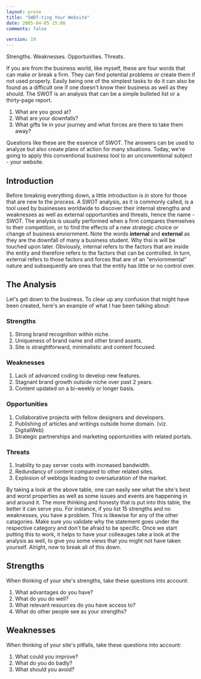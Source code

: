 ```yaml
---
layout: prose
title: "SWOT-ting Your Website"
date: 2005-04-05 15:00
comments: false

version: 19
---
```


Strengths. Weaknesses. Opportunities. Threats.

If you are from the business world, like myself, these are four words that can make or break a firm. They can find potential problems or create them if not used properly. Easily being one of the simplest tasks to do it can also be found as a difficult one if one doesn't know their business as well as they should. The SWOT is an analysis that can be a simple bulleted list or a thirty-page report.

1.  What are you good at?
2.  What are your downfalls?
3.  What gifts lie in your journey and what forces are there to take them away?

Questions like these are the essence of SWOT. The answers can be used to analyze but also create plans of action for many situations. Today, we're going to apply this conventional business tool to an unconventional subject - your website.

## Introduction

Before breaknig everything down, a little introduction is in store for those that are new to the process. A SWOT analysis, as it is commonly called, is a tool used by businesses worldwide to discover their internal strengths and weaknesses as well as external opportunities and threats, hence the name - SWOT. The analysis is usually performed when a firm compares themselves to their competition, or to find the effects of a new strategic choice or change of business enviornment. Note the words **internal** and **external** as they are the downfall of many a business student. Why thsi is will be touched upon later. Obviously, internal refers to the factors that are inside the entity and therefore refers to the factors that can be controlled. In turn, external refers to those factors and forces that are of an "enviornmental" nature and subsequently are ones that the entity has little or no control over.

## The Analysis

Let's get down to the business. To clear up any confusion that might have been created, here's an example of what I hae been talking about:

### Strengths

1.  Strong brand recognition within niche.
2.  Uniqueness of brand name and other brand assets.
3.  Site is straightforward, minimalistic and content focused.

### Weaknesses

1.  Lack of advanced coding to develop new features.
2.  Stagnant brand growth outside niche over past 2 years.
3.  Content updated on a bi-weekly or longer basis.

### Opportunities

1.  Collaborative projects with fellow designers and developers.
2.  Publishing of articles and writings outside home domain. (viz. DigitalWeb)
3.  Strategic partnerships and marketing opportunities with related portals.

### Threats

1.  Inability to pay server costs with increased bandwidth.
2.  Redundancy of content compared to other related sites.
3.  Explosion of weblogs leading to oversaturation of the market.

By taking a look at the above table, one can easily see what the site's best and worst properties as well as some issues and events are happening in and around it. The more thinking and honesty that is put into this table, the better it can serve you. For instance, if you list 15 strengths and no weaknesses, you have a problem. This is likewise for any of the other catagories. Make sure you validate why the statement goes under the respective category and don't be afraid to be specific. Once we start putting this to work, it helps to have your colleauges take a look at the analysis as well, to give you some views that you might not have taken yourself. Alright, now to break all of this down.

## Strengths

When thinking of your site's strengths, take these questions into account:

1.  What advantages do you have?
2.  What do you do well?
3.  What relevant resources do you have access to?
4.  What do other people see as your strengths?

## Weaknesses

When thinking of your site's pitfalls, take these questions into account:

1.  What could you improve?
2.  What do you do badly?
3.  What should you avoid?
